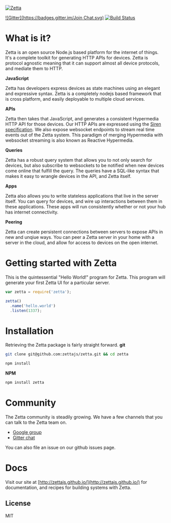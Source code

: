 [![Zetta](http://www.zettajs.org/images/logos/zetta-logo.svg)](http://www.zettajs.org/)


[![Gitter](https://badges.gitter.im/Join Chat.svg)](https://gitter.im/zettajs/zetta?utm_source=badge&utm_medium=badge&utm_campaign=pr-badge&utm_content=badge) [![Build Status](https://travis-ci.org/zettajs/zetta.svg?branch=master)](https://travis-ci.org/zettajs/zetta) 

# What is it?

Zetta is an open source Node.js based platform for the internet of things. It's a complete toolkit for generating HTTP APIs for devices. Zetta is protocol agnostic meaning that it can support almost all device protocols, and mediate them to HTTP.

**JavaScript**

Zetta has developers express devices as state machines using an elegant and expressive syntax. Zetta is a completely nodejs based framework that is cross platform, and easily deployable to multiple cloud services.

**APIs**

Zetta then takes that JavaScript, and generates a consistent Hypermedia HTTP API for those devices. Our HTTP APIs are expressed using the [Siren specification](https://github.com/kevinswiber/siren). We also expose websocket endpoints to stream real time events out of the Zetta system. This paradigm of merging Hypermedia with websocket streaming is also known as Reactive Hypermedia.

**Queries**

Zetta has a robust query system that allows you to not only search for devices, but also subscribe to websockets to be notified when new devices come online that fulfill the query. The queries have a SQL-like syntax that makes it easy to wrangle devices in the API, and Zetta itself.

**Apps**

Zetta also allows you to write stateless applications that live in the server itself. You can query for devices, and wire up interactions between them in these applications. These apps will run consistently whether or not your hub has internet connectivity.

**Peering** 

Zetta can create persistent connections between servers to expose APIs in new and unqiue ways. You can peer a Zetta server in your home with a server in the cloud, and allow for access to devices on the open internet.

# Getting started with Zetta

This is the quintessential "Hello World!" program for Zetta. This program will generate your first Zetta UI for a particular server.

```javascript
var zetta = require('zetta');

zetta()
  .name('hello.world')
  .listen(1337);
```

# Installation

Retrieving the Zetta package is fairly straight forward.
**git**
```bash
git clone git@github.com:zettajs/zetta.git && cd zetta

npm install
```

**NPM**
```bash
npm install zetta
```


# Community

The Zetta community is steadily growing. We have a few channels that you can talk to the Zetta team on.

* [Google group](https://groups.google.com/forum/#!forum/zetta-discuss)
* [Gitter chat](https://gitter.im/zettajs/zetta) 

You can also file an issue on our github issues page.

# Docs

Visit our site at [http://zettajs.github.io/](http://zettajs.github.io/) for documentation, and recipes for building systems with Zetta. 

## License

MIT
